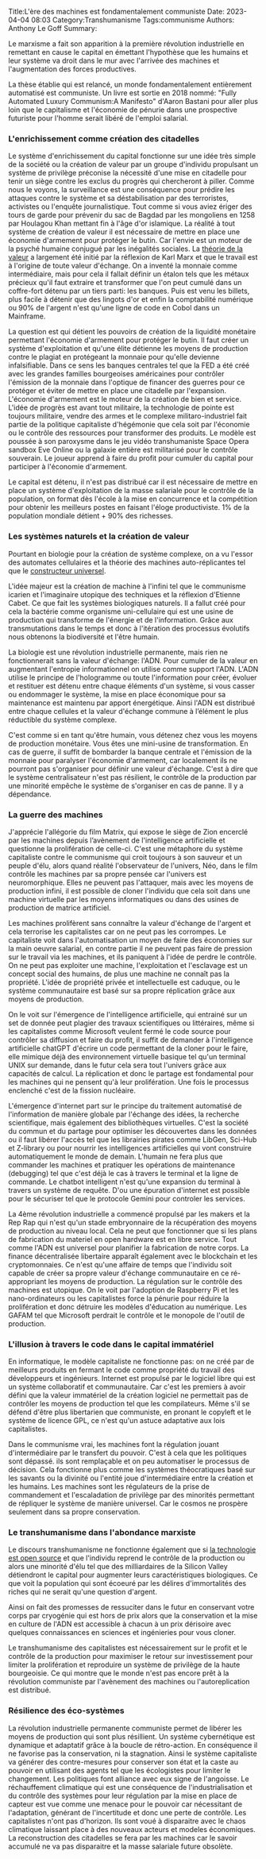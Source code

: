 ﻿Title:L'ère des machines est fondamentalement communiste
Date: 2023-04-04 08:03
Category:Transhumanisme
Tags:communisme
Authors: Anthony Le Goff
Summary:

Le marxisme a fait son apparition à la première révolution industrielle en remettant en cause le capital en émettant l'hypothèse que les humains et leur système va droit dans le mur avec l'arrivée des machines et l'augmentation des forces productives.  

La thèse établie qui est relancé, un monde fondamentalement entièrement automatisé est communiste. Un livre est sortie en 2018 nommé: "Fully Automated Luxury Communism:A Manifesto" d'Aaron Bastani pour aller plus loin que le capitalisme et l'économie de pénurie dans une prospective futuriste pour l'homme serait libéré de l'emploi salarial.  

### L'enrichissement comme création des citadelles

Le système d'enrichissement du capital fonctionne sur une idée très simple de la société ou la création de valeur par un groupe d'individu propulsant un système de privilège préconise la nécessité d'une mise en citadelle pour tenir un siège contre les exclus du progrès qui chercheront à piller. Comme nous le voyons, la surveillance est une conséquence pour prédire les attaques contre le système et sa déstabilisation par des terroristes, activistes ou l'enquête journalistique. Tout comme si vous aviez ériger des tours de garde pour prévenir du sac de Bagdad par les mongoliens en 1258 par Houlagou Khan mettant fin à l'âge d'or islamique. La réalité à tout système de création de valeur il est nécessaire de mettre en place une économie d'armement pour protéger le butin. Car l'envie est un moteur de la psyché humaine conjugué par les inégalités sociales. La [théorie de la valeur](https://fr.wikipedia.org/wiki/Th%C3%A9orie_de_la_valeur_(marxisme)) a largement été initié par la réflexion de Karl Marx et que le travail est à l'origine de toute valeur d'échange. On a inventé la monnaie comme intermédiaire, mais pour cela il fallait définir un étalon tels que les métaux précieux qu'il faut extraire et transformer que l'on peut cumulé dans un coffre-fort détenu par un tiers parti: les banques. Puis est venu les billets, plus facile à détenir que des lingots d'or et enfin la comptabilité numérique ou 90% de l'argent n'est qu'une ligne de code en Cobol dans un Mainframe.  

La question est qui détient les pouvoirs de création de la liquidité monétaire permettant l'économie d'armement pour protéger le butin. Il faut créer un système d'exploitation et qu'une élite détienne les moyens de production contre le plagiat en protégeant la monnaie pour qu'elle devienne infalsifiable. Dans ce sens les banques centrales tel que la FED a été créé avec les grandes familles bourgeoises américaines pour contrôler l'émission de la monnaie dans l'optique de financer des guerres pour ce protéger et éviter de mettre en place une citadelle par l'expansion. L'économie d'armement est le moteur de la création de bien et service. L'idée de progrès est avant tout militaire, la technologie de pointe est toujours militaire, vendre des armes et le complexe militaro-industriel fait partie de la politique capitaliste d'hégémonie que cela soit par l'économie ou le contrôle des ressources pour transformer des produits. Le modèle est poussée à son paroxysme dans le jeu vidéo transhumaniste Space Opera sandbox Eve Online ou la galaxie entière est militarisé pour le contrôle souverain. Le joueur apprend à faire du profit pour cumuler du capital pour participer à l'économie d'armement.

Le capital est détenu, il n'est pas distribué car il est nécessaire de mettre en place un système d'exploitation de la masse salariale pour le contrôle de la population, on format dès l'école à la mise en concurrence et la compétition pour obtenir les meilleurs postes en faisant l'éloge productiviste. 1% de la population mondiale détient + 90% des richesses.  

### Les systèmes naturels et la création de valeur

Pourtant en biologie pour la création de système complexe, on a vu l'essor des automates cellulaires et la théorie des machines auto-réplicantes tel que le [constructeur universel](https://fr.wikipedia.org/wiki/Constructeur_universel).  

L'idée majeur est la création de machine à l'infini tel que le communisme icarien et l'imaginaire utopique des techniques et la réflexion d'Etienne Cabet. Ce que fait les systèmes biologiques naturels. Il a fallut créé pour cela la bactérie comme organisme uni-cellulaire qui est une usine de production qui transforme de l'énergie et de l'information. Grâce aux transmutations dans le temps et donc à l'itération des processus évolutifs nous obtenons la biodiversité et l'être humain.  

La biologie est une révolution industrielle permanente, mais rien ne fonctionnerait sans la valeur d'échange: l'ADN. Pour cumuler de la valeur en augmentant l'entropie informationnel on utilise comme support l'ADN. L'ADN utilise le principe de l'hologramme ou toute l'information pour créer, évoluer et restituer est détenu entre chaque éléments d'un système, si vous casser ou endommager le système, la mise en place économique pour sa maintenance est maintenu par apport énergétique. Ainsi l'ADN est distribué entre chaque cellules et la valeur d'échange commune à l’élément le plus réductible du système complexe.  

C'est comme si en tant qu'être humain, vous détenez chez vous les moyens de production monétaire. Vous êtes une mini-usine de transformation. En cas de guerre, il suffit de bombarder la banque centrale et l'émission de la monnaie pour paralyser l'économie d'armement, car localement ils ne pourront pas s'organiser pour définir une valeur d'échange. C'est à dire que le système centralisateur n'est pas résilient, le contrôle de la production par une minorité empêche le système de s'organiser en cas de panne. Il y a dépendance.  

### La guerre des machines 

J'apprécie l'allégorie du film Matrix, qui expose le siège de Zion encerclé par les machines depuis l’avènement de l'intelligence artificielle et questionne la prolifération de celle-ci. C'est une métaphore du système capitaliste contre le communisme qui croit toujours à son sauveur et un peuple d'élu, alors quand réalité l'observateur de l'univers, Néo, dans le film contrôle les machines par sa propre pensée car l'univers est neuromorphique. Elles ne peuvent pas l'attaquer, mais avec les moyens de production infini, il est possible de cloner l'individu que cela soit dans une machine virtuelle par les moyens informatiques ou dans des usines de production de matrice artificiel.  

Les machines prolifèrent sans connaître la valeur d'échange de l'argent et cela terrorise les capitalistes car on ne peut pas les corrompes. Le capitaliste voit dans l'automatisation un moyen de faire des économies sur la main oeuvre salarial, en contre partie il ne peuvent pas faire de pression sur le travail via les machines, et ils paniquent à l'idée de perdre le contrôle. On ne peut pas exploiter une machine, l'exploitation et l'esclavage est un concept social des humains, de plus une machine ne connaît pas la propriété. L'idée de propriété privée et intellectuelle est caduque, ou le système communautaire est basé sur sa propre réplication grâce aux moyens de production.  

On le voit sur l'émergence de l'intelligence artificielle, qui entrainé sur un set de donnée peut plagier des travaux scientifiques ou littéraires, même si les capitalistes comme Microsoft veulent fermé le code source pour contrôler sa diffusion et faire du profit, il suffit de demander à l'intelligence artificielle chatGPT d'écrire un code permettant de la cloner pour le faire, elle mimique déjà des environnement virtuelle basique tel qu'un terminal UNIX sur demande, dans le futur cela sera tout l'univers grâce aux capacités de calcul. La réplication et donc le partage est fondamental pour les machines qui ne pensent qu'à leur prolifération. Une fois le processus enclenché c'est de la fission nucléaire.  

L'émergence d'internet part sur le principe du traitement automatisé de l'information de manière globale par l'échange des idées, la recherche scientifique, mais également des bibliothèques virtuelles. C'est la société du commun et du partage pour optimiser les découvertes dans les données ou il faut libérer l'accès tel que les librairies pirates comme LibGen, Sci-Hub et Z-library ou pour nourrir les intelligences artificielles qui vont construire automatiquement le monde de demain. L'humain ne fera plus que commander les machines et pratiquer les opérations de maintenance (debugging) tel que c'est déjà le cas à travers le terminal et la ligne de commande. Le chatbot intelligent n'est qu'une expansion du terminal à travers un système de requête. D'ou une épuration d'internet est possible pour le sécuriser tel que le protocole Gemini pour controler les services.  

La 4ème révolution industrielle a commencé propulsé par les makers et la Rep Rap qui n'est qu'un stade embryonnaire de la récupération des moyens de production au niveau local. Cela ne peut que fonctionner que si les plans de fabrication du materiel en open hardware est en libre service. Tout comme l'ADN est universel pour planifier la fabrication de notre corps. La finance décentralisée libertaire apparaît également avec le blockchain et les cryptomonnaies. Ce n'est qu'une affaire de temps que l'individu soit capable de créer sa propre valeur d'échange communautaire en ce ré-appropriant les moyens de production. La régulation sur le contrôle des machines est utopique. On le voit par l'adoption de Raspberry Pi et les nano-ordinateurs ou les capitalistes force la pénurie pour réduire la prolifération et donc détruire les modèles d'éducation au numérique. Les GAFAM tel que Microsoft perdrait le contrôle et le monopole de l'outil de production.  

### L'illusion à travers le code dans le capital immatériel

En informatique, le modèle capitaliste ne fonctionne pas: on ne créé par de meilleurs produits en fermant le code comme propriété du travail des développeurs et ingénieurs. Internet est propulsé par le logiciel libre qui est un système collaboratif et communautaire. Car c'est les premiers à avoir défini que la valeur immatériel de la création logiciel ne permettait pas de contrôler les moyens de production tel que les compilateurs. Même s'il se défend d'être plus libertarien que communiste, en pronant le copyleft et le système de licence GPL, ce n'est qu'un astuce adaptative aux lois capitalistes.  

Dans le communisme vrai, les machines font la régulation jouant d'intermédiaire par le transfert du pouvoir. C'est à cela que les politiques sont dépassé. ils sont remplaçable et on peu automatiser le processus de décision. Cela fonctionne plus comme les systèmes théocratiques basé sur les savants ou la divinité ou l'entité joue d'intermédiaire entre la création et les humains. Les machines sont les régulateurs de la prise de commandement et l'escaladation de privilège par des minorités permettant de répliquer le système de manière universel. Car le cosmos ne prospère seulement dans sa propre conservation.

### Le transhumanisme dans l'abondance marxiste

Le discours transhumanisme ne fonctionne également que si [la technologie est open source](https://transhumanistes.com/transhumanisme-open-source/) et que l'individu reprend le contrôle de la production ou alors une minorité d'élu tel que des milliardaires de la Silicon Valley détiendront le capital pour augmenter leurs caractéristiques biologiques. Ce que voit la population qui sont écoeuré par les délires d'immortalités des riches qui ne serait qu'une question d'argent. 

Ainsi on fait des promesses de ressuciter dans le futur en conservant votre corps par cryogénie qui est hors de prix alors que la conservation et la mise en culture de l'ADN est accessible à chacun à un prix dérisoire avec quelques connaissances en sciences et ingénieries pour vous cloner.

Le transhumanisme des capitalistes est nécessairement sur le profit et le contrôle de la production pour maximiser le retour sur investissement pour limiter la prolifération et reproduire un système de privilège de la haute bourgeoisie. Ce qui montre que le monde n'est pas encore prêt à la révolution communiste par l'avènement des machines ou l'autoreplication est distribué.

### Résilience des éco-systèmes

La révolution industrielle permanente communiste permet de libérer les moyens de production qui sont plus résillient. Un système cybernétique est dynamique et adaptatif grâce à la boucle de rétro-action. En conséquence il ne favorise pas la conservation, ni la stagnation. 
Ainsi le système capitaliste va générer des contre-mesures pour conserver son état et la caste au pouvoir en utilisant des agents tel que les écologistes pour limiter le changement. Les politiques font alliance avec eux signe de l'angoisse. Le réchauffement climatique qui est une conséquence de l'industrialisation et du contrôle des systèmes pour leur régulation par la mise en place de capteur est vue comme une menace pour le pouvoir car nécessitant de l'adaptation, générant de l'incertitude et donc une perte de contrôle. Les capitalistes n'ont pas d'horizon. Ils sont voué à disparaitre avec le chaos climatique laissant place à des nouveaux acteurs et modeles économiques. La reconstruction des citadelles se fera par les machines car le savoir accumulé ne va pas disparaitre et la masse salariale future obsolète.